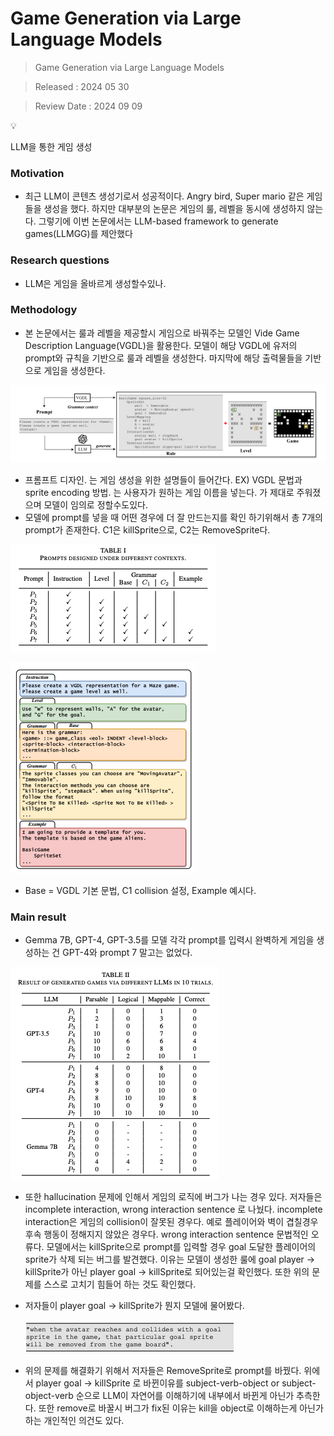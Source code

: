 # Game Generation via Large Language Models

> Game Generation via Large Language Models
> 

> Released : 2024 05 30
> 

> Review Date : 2024 09 09
> 

<aside>
💡

LLM을 통한 게임 생성

</aside>

### Motivation

- 최근 LLM이 콘텐츠 생성기로서 성공적이다.  Angry bird, Super mario 같은 게임들을 생성을 했다. 하지만 대부분의 논문은 게임의 룰, 레벨을 동시에 생성하지 않는다. 그렇기에 이번 논문에서는 LLM-based framework to generate games(LLMGG)를 제안했다

### Research questions

- LLM은 게임을 올바르게 생성할수있나.

### Methodology

- 본 논문에서는 룰과 레벨을 제공할시 게임으로 바꿔주는 모델인 Vide Game Description Language(VGDL)을 활용한다. 모델이 해당 VGDL에 유저의 prompt와 규칙을 기반으로 룰과 레벨을 생성한다. 마지막에 해당 출력물들을 기반으로 게임을 생성한다.

![Screenshot 2024-09-09 at 18.34.10.png](https://github.com/new-Sunset-shimmer/new-Sunset-shimmer.github.io/blob/master/_posts/Game%20Generation%20via%20Large%20Language%20Models%20cd019c50e4584d69810f8458c4b17bc6/Screenshot_2024-09-09_at_18.34.10.png?raw=true)

- 프롬프트 디자인. <context>는 게임 생성을 위한 설명들이 들어간다. EX) VGDL 문법과 sprite encoding 방법. <game>는 사용자가 원하는 게임 이름을 넣는다. <context>가 제대로 주워졌으며 모델이 임의로 정할수도있다.
- 모델에 prompt를 넣을 때 어떤 경우에 더 잘 만드는지를 확인 하기위해서 총 7개의 prompt가 존재한다. C1은 killSprite으로, C2는 RemoveSprite다.

![Screenshot 2024-09-09 at 18.39.31.png](https://github.com/new-Sunset-shimmer/new-Sunset-shimmer.github.io/blob/master/_posts/Game%20Generation%20via%20Large%20Language%20Models%20cd019c50e4584d69810f8458c4b17bc6/Screenshot_2024-09-09_at_18.39.31.png?raw=true)

![Screenshot 2024-09-09 at 18.42.19.png](https://github.com/new-Sunset-shimmer/new-Sunset-shimmer.github.io/blob/master/_posts/Game%20Generation%20via%20Large%20Language%20Models%20cd019c50e4584d69810f8458c4b17bc6/Screenshot_2024-09-09_at_18.42.19.png?raw=true)

- Base = VGDL 기본 문법, C1 collision 설정, Example 예시다.

### Main result

- Gemma 7B, GPT-4, GPT-3.5를 모델 각각 prompt를 입력시 완벽하게 게임을 생성하는 건 GPT-4와 prompt 7 말고는 없었다.

![Screenshot 2024-09-09 at 18.47.46.png](https://github.com/new-Sunset-shimmer/new-Sunset-shimmer.github.io/blob/master/_posts/Game%20Generation%20via%20Large%20Language%20Models%20cd019c50e4584d69810f8458c4b17bc6/Screenshot_2024-09-09_at_18.47.46.png?raw=true)

- 또한 hallucination 문제에 인해서 게임의 로직에 버그가 나는 경우 있다. 저자들은 incomplete interaction, wrong interaction sentence 로 나눴다. incomplete interaction은 게임의 collision이 잘못된 경우다. 예로 플레이어와 벽이 겹칠경우 후속 행동이 정해지지 않았은 경우다.  wrong interaction sentence 문법적인 오류다. 모델에서는 killSprite으로 prompt를 입력할 경우 goal 도달한 플레이어의 sprite가 삭제 되는 버그를 발견했다. 이유는 모델이 생성한 룰에 goal player  → killSprite가 아닌 player goal  → killSprite로 되어있는걸 확인했다. 또한 위의 문제를 스스로 고치기 힘들어 하는 것도 확인했다.
- 저자들이 player goal  → killSprite가 뭔지 모델에 물어봤다.
    
    ![Screenshot 2024-09-09 at 19.08.08.png](https://github.com/new-Sunset-shimmer/new-Sunset-shimmer.github.io/blob/master/_posts/Game%20Generation%20via%20Large%20Language%20Models%20cd019c50e4584d69810f8458c4b17bc6/Screenshot_2024-09-09_at_19.08.08.png?raw=true)
    
- 위의 문제를 해결화기 위해서 저자들은 RemoveSprite로 prompt를 바꿨다. 위에서 player goal  → killSprite 로 바뀐이유를 subject-verb-object or subject-object-verb 순으로 LLM이 자연어를 이해하기에 내부에서 바뀐게 아닌가 추측한다. 또한 remove로 바꿀시 버그가 fix된 이유는 kill을 object로 이해하는게 아닌가 하는 개인적인 의건도 있다.
